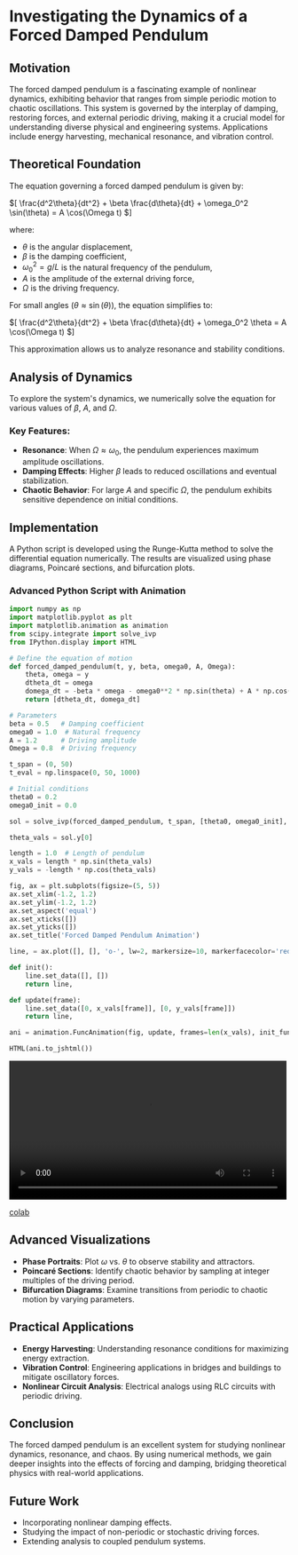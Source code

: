 # Investigating the Dynamics of a Forced Damped Pendulum

## Motivation
The forced damped pendulum is a fascinating example of nonlinear dynamics, exhibiting behavior that ranges from simple periodic motion to chaotic oscillations. This system is governed by the interplay of damping, restoring forces, and external periodic driving, making it a crucial model for understanding diverse physical and engineering systems. Applications include energy harvesting, mechanical resonance, and vibration control.

## Theoretical Foundation
The equation governing a forced damped pendulum is given by:

$[
\frac{d^2\theta}{dt^2} + \beta \frac{d\theta}{dt} + \omega_0^2 \sin(\theta) = A \cos(\Omega t)
$]

where:
- $\theta$ is the angular displacement,
- $\beta$ is the damping coefficient,
- $\omega_0^2 = g/L$ is the natural frequency of the pendulum,
- $A$ is the amplitude of the external driving force,
- $\Omega$ is the driving frequency.

For small angles ($\theta \approx \sin(\theta)$), the equation simplifies to:

$[
\frac{d^2\theta}{dt^2} + \beta \frac{d\theta}{dt} + \omega_0^2 \theta = A \cos(\Omega t)
$]

This approximation allows us to analyze resonance and stability conditions.

## Analysis of Dynamics
To explore the system's dynamics, we numerically solve the equation for various values of $\beta$, $A$, and $\Omega$.

### Key Features:
- **Resonance**: When $\Omega \approx \omega_0$, the pendulum experiences maximum amplitude oscillations.
- **Damping Effects**: Higher $\beta$ leads to reduced oscillations and eventual stabilization.
- **Chaotic Behavior**: For large $A$ and specific $\Omega$, the pendulum exhibits sensitive dependence on initial conditions.

## Implementation
A Python script is developed using the Runge-Kutta method to solve the differential equation numerically. The results are visualized using phase diagrams, Poincaré sections, and bifurcation plots.

### Advanced Python Script with Animation
```python
import numpy as np
import matplotlib.pyplot as plt
import matplotlib.animation as animation
from scipy.integrate import solve_ivp
from IPython.display import HTML

# Define the equation of motion
def forced_damped_pendulum(t, y, beta, omega0, A, Omega):
    theta, omega = y
    dtheta_dt = omega
    domega_dt = -beta * omega - omega0**2 * np.sin(theta) + A * np.cos(Omega * t)
    return [dtheta_dt, domega_dt]

# Parameters
beta = 0.5   # Damping coefficient
omega0 = 1.0  # Natural frequency
A = 1.2      # Driving amplitude
Omega = 0.8  # Driving frequency

t_span = (0, 50)
t_eval = np.linspace(0, 50, 1000)

# Initial conditions
theta0 = 0.2
omega0_init = 0.0

sol = solve_ivp(forced_damped_pendulum, t_span, [theta0, omega0_init], t_eval=t_eval, args=(beta, omega0, A, Omega))

theta_vals = sol.y[0]

length = 1.0  # Length of pendulum
x_vals = length * np.sin(theta_vals)
y_vals = -length * np.cos(theta_vals)

fig, ax = plt.subplots(figsize=(5, 5))
ax.set_xlim(-1.2, 1.2)
ax.set_ylim(-1.2, 1.2)
ax.set_aspect('equal')
ax.set_xticks([])
ax.set_yticks([])
ax.set_title('Forced Damped Pendulum Animation')

line, = ax.plot([], [], 'o-', lw=2, markersize=10, markerfacecolor='red')

def init():
    line.set_data([], [])
    return line,

def update(frame):
    line.set_data([0, x_vals[frame]], [0, y_vals[frame]])
    return line,

ani = animation.FuncAnimation(fig, update, frames=len(x_vals), init_func=init, interval=30, blit=True)

HTML(ani.to_jshtml())
```
<video width="500" controls>
    <source src="../../media/Screen Recording 2025-03-30 at 15.15.46.mov" type="video/mp4">
</video>

[colab](https://colab.research.google.com/drive/14JCdB3p2wlOL98uMvpiJflb4J5cvPyf0?authuser=0)

## Advanced Visualizations
- **Phase Portraits**: Plot $\omega$ vs. $\theta$ to observe stability and attractors.
- **Poincaré Sections**: Identify chaotic behavior by sampling at integer multiples of the driving period.
- **Bifurcation Diagrams**: Examine transitions from periodic to chaotic motion by varying parameters.

## Practical Applications
- **Energy Harvesting**: Understanding resonance conditions for maximizing energy extraction.
- **Vibration Control**: Engineering applications in bridges and buildings to mitigate oscillatory forces.
- **Nonlinear Circuit Analysis**: Electrical analogs using RLC circuits with periodic driving.

## Conclusion
The forced damped pendulum is an excellent system for studying nonlinear dynamics, resonance, and chaos. By using numerical methods, we gain deeper insights into the effects of forcing and damping, bridging theoretical physics with real-world applications.

## Future Work
- Incorporating nonlinear damping effects.
- Studying the impact of non-periodic or stochastic driving forces.
- Extending analysis to coupled pendulum systems.
```
